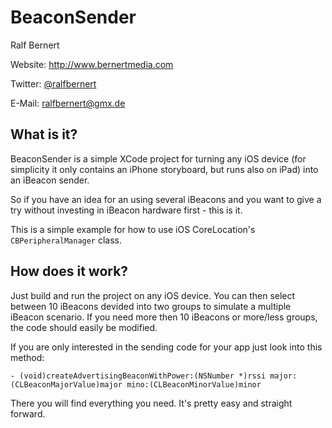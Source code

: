 # BeaconSender

Ralf Bernert

Website: http://www.bernertmedia.com

Twitter: [@ralfbernert](http://twitter.com/ralfbernert)

E-Mail: ralfbernert@gmx.de 


## What is it?
BeaconSender is a simple XCode project for turning any iOS device (for simplicity it only contains an iPhone storyboard, but runs also on iPad) into an iBeacon sender. 
 
So if you have an idea for an using several iBeacons and you want to give a try without investing in iBeacon hardware first - this is it.

This is a simple example for how to use iOS CoreLocation's `CBPeripheralManager` class.


## How does it work?

Just build and run the project on any iOS device. You can then select between 10 iBeacons devided into two groups to simulate a multiple iBeacon scenario. If you need more then 10 iBeacons or more/less groups, the code should easily be modified. 

If you are only interested in the sending code for your app just look into this method:
``` obj-c
- (void)createAdvertisingBeaconWithPower:(NSNumber *)rssi major:(CLBeaconMajorValue)major mino:(CLBeaconMinorValue)minor
```
There you will find everything you need. It's pretty easy and straight forward.
